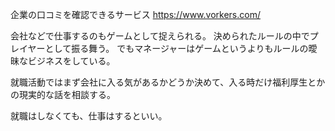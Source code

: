 企業の口コミを確認できるサービス
https://www.vorkers.com/

会社などで仕事するのもゲームとして捉えられる。
決められたルールの中でプレイヤーとして振る舞う。
でもマネージャーはゲームというよりもルールの曖昧なビジネスをしている。

就職活動ではまず会社に入る気があるかどうか決めて、入る時だけ福利厚生とかの現実的な話を相談する。

就職はしなくても、仕事はするといい。

